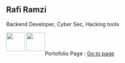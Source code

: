## Rafi Ramzi
<p>Backend Developer, Cyber Sec, Hacking tools</p>
<div style="float:left">
  <img src="https://upload.wikimedia.org/wikipedia/commons/thumb/b/bd/Logo_C_sharp.svg/1200px-Logo_C_sharp.svg.png" style="width:50px;">
  <img src="https://upload.wikimedia.org/wikipedia/commons/thumb/b/bd/Logo_C_sharp.svg/1200px-Logo_C_sharp.svg.png" style="width:50px;">
</div>
<br>
<br>
<p>Portofolio Page : <span><a href="https://portofolio-nine-plum.vercel.app/">Go to page</a></span></p>

